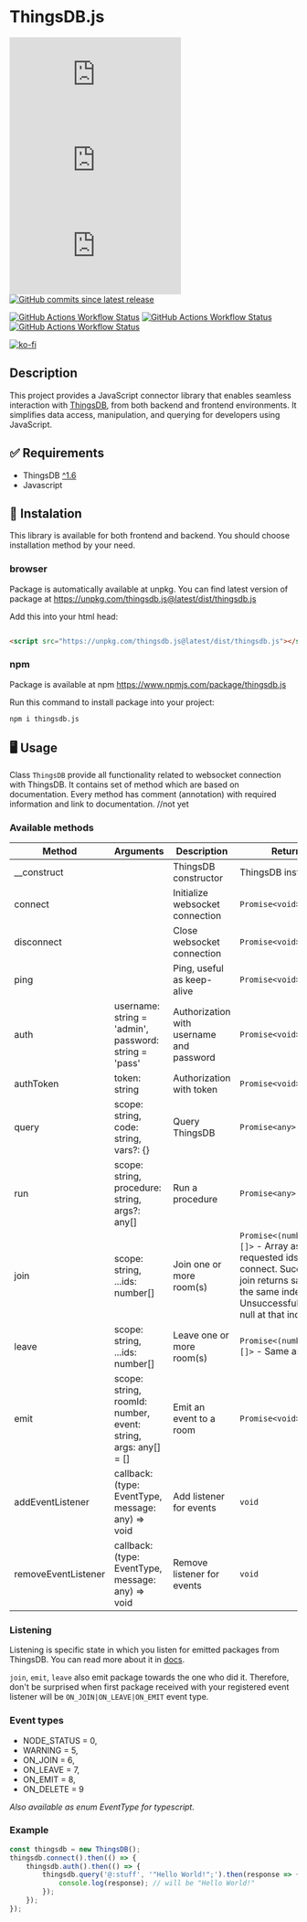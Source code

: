 # ThingsDB.js


[![Github stargazers](https://img.shields.io/github/stars/stefanak-michal/thingsdb.js)](https://github.com/stefanak-michal/thingsdb.js/stargazers)
[![NPM Downloads](https://img.shields.io/npm/dm/thingsdb.js)](https://www.npmjs.com/package/thingsdb.js)
[![GitHub Release](https://img.shields.io/github/v/release/stefanak-michal/thingsdb.js)](https://github.com/stefanak-michal/thingsdb.js/releases/latest)
[![GitHub commits since latest release](https://img.shields.io/github/commits-since/stefanak-michal/thingsdb.js/latest)](https://github.com/stefanak-michal/thingsdb.js/releases/latest)

[![GitHub Actions Workflow Status](https://img.shields.io/github/actions/workflow/status/stefanak-michal/thingsdb.js/.github%2Fworkflows%2Fjest.yml?label=Jest)](https://github.com/stefanak-michal/thingsdb.js/actions/workflows/jest.yml)
[![GitHub Actions Workflow Status](https://img.shields.io/github/actions/workflow/status/stefanak-michal/thingsdb.js/.github%2Fworkflows%2Fplaywright.yml?label=Playwright)](https://github.com/stefanak-michal/thingsdb.js/actions/workflows/playwright.yml)
[![GitHub Actions Workflow Status](https://img.shields.io/github/actions/workflow/status/stefanak-michal/thingsdb.js/.github%2Fworkflows%2Fnpm-publish.yml?label=npm%20publish)](https://github.com/stefanak-michal/thingsdb.js/actions/workflows/npm-publish.yml)

[![ko-fi](https://ko-fi.com/img/githubbutton_sm.svg)](https://ko-fi.com/Z8Z5ABMLW)

## Description

This project provides a JavaScript connector library that enables seamless interaction with [ThingsDB](https://www.thingsdb.io/), from both backend
and frontend environments. It simplifies data access, manipulation, and querying for developers using JavaScript.

## :white_check_mark: Requirements

- ThingsDB [^1.6](https://docs.thingsdb.io/v1/)
- Javascript

## :floppy_disk: Instalation

This library is available for both frontend and backend. You should choose installation method by your need.

### browser

Package is automatically available at unpkg. You can find latest version of package at https://unpkg.com/thingsdb.js@latest/dist/thingsdb.js

Add this into your html head:

```html

<script src="https://unpkg.com/thingsdb.js@latest/dist/thingsdb.js"></script>
```

### npm

Package is available at npm https://www.npmjs.com/package/thingsdb.js

Run this command to install package into your project:

`npm i thingsdb.js`

## :desktop_computer: Usage

Class `ThingsDB` provide all functionality related to websocket connection with ThingsDB. It contains set of method which are based on documentation.
Every method has comment (annotation) with required information and link to documentation. //not yet

### Available methods

| Method              | Arguments                                                      | Description                              | Returns                                                                                                                                                      |
|---------------------|----------------------------------------------------------------|------------------------------------------|--------------------------------------------------------------------------------------------------------------------------------------------------------------|
| __construct         |                                                                | ThingsDB constructor                     | ThingsDB instance                                                                                                                                            |
| connect             |                                                                | Initialize websocket connection          | `Promise<void>`                                                                                                                                              |
| disconnect          |                                                                | Close websocket connection               | `Promise<void>`                                                                                                                                              |
| ping                |                                                                | Ping, useful as keep-alive               | `Promise<void>`                                                                                                                                              |
| auth                | username: string = 'admin', password: string = 'pass'          | Authorization with username and password | `Promise<void>`                                                                                                                                              |
| authToken           | token: string                                                  | Authorization with token                 | `Promise<void>`                                                                                                                                              |
| query               | scope: string, code: string, vars?: {}                         | Query ThingsDB                           | `Promise<any>`                                                                                                                                               |
| run                 | scope: string, procedure: string, args?: any[]                 | Run a procedure                          | `Promise<any>`                                                                                                                                               |
| join                | scope: string, ...ids: number[]                                | Join one or more room(s)                 | `Promise<(number\|null)[]>` - Array as requested ids to connect. Successful join returns same id at the same index. Unsuccessful returns null at that index. |
| leave               | scope: string, ...ids: number[]                                | Leave one or more room(s)                | `Promise<(number\|null)[]>` - Same as join.                                                                                                                  |
| emit                | scope: string, roomId: number, event: string, args: any[] = [] | Emit an event to a room                  | `Promise<void>`                                                                                                                                              |
| addEventListener    | callback: (type: EventType, message: any) => void              | Add listener for events                  | `void`                                                                                                                                                       |
| removeEventListener | callback: (type: EventType, message: any) => void              | Remove listener for events               | `void`                                                                                                                                                       |

### Listening

Listening is specific state in which you listen for emitted packages from ThingsDB. You can read more about it in [docs](https://docs.thingsdb.io/v1/listening/).

`join`, `emit`, `leave` also emit package towards the one who did it. Therefore, don't be surprised when first package received with your registered event listener will
be `ON_JOIN|ON_LEAVE|ON_EMIT` event type.

### Event types

- NODE_STATUS = 0,
- WARNING = 5,
- ON_JOIN = 6,
- ON_LEAVE = 7,
- ON_EMIT = 8,
- ON_DELETE = 9

_Also available as enum EventType for typescript._

### Example

```javascript
const thingsdb = new ThingsDB();
thingsdb.connect().then(() => {
    thingsdb.auth().then(() => {
        thingsdb.query('@:stuff', '"Hello World!";').then(response => {
            console.log(response); // will be "Hello World!"
        });
    });
});
```
